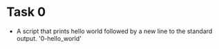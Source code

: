 # Task 0
 - A script that prints hello world followed by a new line to the standard output. '0-hello_world'
